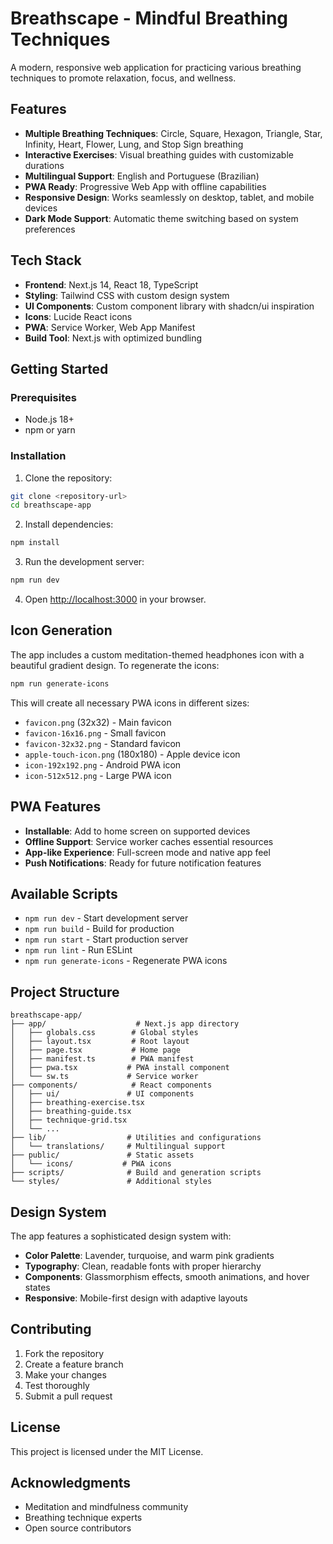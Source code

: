 # Breathscape - Mindful Breathing Techniques

A modern, responsive web application for practicing various breathing techniques to promote relaxation, focus, and wellness.

## Features

- **Multiple Breathing Techniques**: Circle, Square, Hexagon, Triangle, Star, Infinity, Heart, Flower, Lung, and Stop Sign breathing
- **Interactive Exercises**: Visual breathing guides with customizable durations
- **Multilingual Support**: English and Portuguese (Brazilian)
- **PWA Ready**: Progressive Web App with offline capabilities
- **Responsive Design**: Works seamlessly on desktop, tablet, and mobile devices
- **Dark Mode Support**: Automatic theme switching based on system preferences

## Tech Stack

- **Frontend**: Next.js 14, React 18, TypeScript
- **Styling**: Tailwind CSS with custom design system
- **UI Components**: Custom component library with shadcn/ui inspiration
- **Icons**: Lucide React icons
- **PWA**: Service Worker, Web App Manifest
- **Build Tool**: Next.js with optimized bundling

## Getting Started

### Prerequisites

- Node.js 18+ 
- npm or yarn

### Installation

1. Clone the repository:
```bash
git clone <repository-url>
cd breathscape-app
```

2. Install dependencies:
```bash
npm install
```

3. Run the development server:
```bash
npm run dev
```

4. Open [http://localhost:3000](http://localhost:3000) in your browser.

## Icon Generation

The app includes a custom meditation-themed headphones icon with a beautiful gradient design. To regenerate the icons:

```bash
npm run generate-icons
```

This will create all necessary PWA icons in different sizes:
- `favicon.png` (32x32) - Main favicon
- `favicon-16x16.png` - Small favicon
- `favicon-32x32.png` - Standard favicon
- `apple-touch-icon.png` (180x180) - Apple device icon
- `icon-192x192.png` - Android PWA icon
- `icon-512x512.png` - Large PWA icon

## PWA Features

- **Installable**: Add to home screen on supported devices
- **Offline Support**: Service worker caches essential resources
- **App-like Experience**: Full-screen mode and native app feel
- **Push Notifications**: Ready for future notification features

## Available Scripts

- `npm run dev` - Start development server
- `npm run build` - Build for production
- `npm run start` - Start production server
- `npm run lint` - Run ESLint
- `npm run generate-icons` - Regenerate PWA icons

## Project Structure

```
breathscape-app/
├── app/                    # Next.js app directory
│   ├── globals.css        # Global styles
│   ├── layout.tsx         # Root layout
│   ├── page.tsx           # Home page
│   ├── manifest.ts        # PWA manifest
│   ├── pwa.tsx           # PWA install component
│   └── sw.ts             # Service worker
├── components/            # React components
│   ├── ui/               # UI components
│   ├── breathing-exercise.tsx
│   ├── breathing-guide.tsx
│   ├── technique-grid.tsx
│   └── ...
├── lib/                  # Utilities and configurations
│   └── translations/     # Multilingual support
├── public/               # Static assets
│   └── icons/           # PWA icons
├── scripts/              # Build and generation scripts
└── styles/               # Additional styles
```

## Design System

The app features a sophisticated design system with:
- **Color Palette**: Lavender, turquoise, and warm pink gradients
- **Typography**: Clean, readable fonts with proper hierarchy
- **Components**: Glassmorphism effects, smooth animations, and hover states
- **Responsive**: Mobile-first design with adaptive layouts

## Contributing

1. Fork the repository
2. Create a feature branch
3. Make your changes
4. Test thoroughly
5. Submit a pull request

## License

This project is licensed under the MIT License.

## Acknowledgments

- Meditation and mindfulness community
- Breathing technique experts
- Open source contributors

